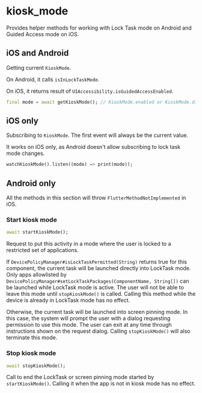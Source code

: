 # kiosk_mode

Provides helper methods for working with Lock Task mode on Android and Guided
Access mode on iOS.

## iOS and Android

Getting current `KioskMode`.

On Android, it calls `isInLockTaskMode`.

On iOS, it returns result of `UIAccessibility.isGuidedAccessEnabled`.

```dart
final mode = await getKioskMode(); // KioskMode.enabled or KioskMode.disabled
```

## iOS only

Subscribing to `KioskMode`. The first event will always be the current value.

It works on iOS only, as Android doesn't allow subscribing to lock task mode
changes.

```dart
watchKioskMode().listen((mode) => print(mode));
```

## Android only

All the methods in this section will throw `FlutterMethodNotImplemented` in iOS.

### Start kiosk mode

```dart
await startKioskMode();
```

Request to put this activity in a mode where the user is locked to a restricted
set of applications.

If `DevicePolicyManager#isLockTaskPermitted(String)` returns true for this
component, the current task will be launched directly into LockTask mode. Only
apps allowlisted by `DevicePolicyManager#setLockTaskPackages(ComponentName,
String[])` can be launched while LockTask mode is active. The user will not be
able to leave this mode until `stopKioskMode()` is called. Calling this method
while the device is already in LockTask mode has no effect.

Otherwise, the current task will be launched into screen pinning mode. In this
case, the system will prompt the user with a dialog requesting permission to use
this mode. The user can exit at any time through instructions shown on the
request dialog. Calling `stopKioskMode()` will also terminate this mode.

### Stop kiosk mode

```dart
await stopKioskMode();
```

Call to end the LockTask or screen pinning mode started by `startKioskMode()`.
Calling it when the app is not in kiosk mode has no effect.
